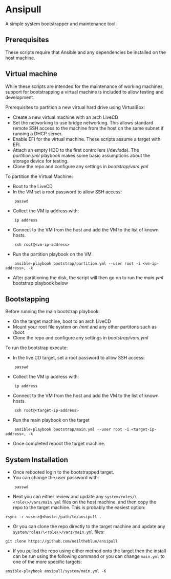 Ansipull
========

A simple system bootstrapper and maintenance tool.

## Prerequisites

These scripts require that Ansible and any dependencies be installed on the host machine.

## Virtual machine

While these scripts are intended for the maintenance of working machines, support for bootstrapping a virtual machine is included to allow testing and development.

Prerequisites to partition a new virtual hard drive using VirtualBox:
 - Create a new virtual machine with an arch LiveCD 
 - Set the networking to use bridge networking. This allows standard remote SSH access to the machine from the host on the same subnet if running a DHCP server.
 - Enable EFI for the virtual machine. These scripts assume a target with EFI.
 - Attach an empty HDD to the first controllers (/dev/sda). The *partition.yml* playbook makes some basic assumptions about the storage device for testing.
 - Clone the repo and configure any settings in *bootstrap/vars.yml*

To partition the Virtual Machine:
 - Boot to the LiveCD
 - In the VM set a root password to allow SSH access:
```
    passwd
```
 - Collect the VM ip address with:
```
    ip address 
```
 - Connect to the VM from the host and add the VM to the list of known hosts.
```
    ssh root@<vm-ip-address>
```
 - Run the partition playbook on the VM
```
    ansible-playbook bootstrap/partition.yml --user root -i <vm-ip-address>, -k
```
 - After partitioning the disk, the script will then go on to run the *main.yml* bootstrap playbook below

## Bootstapping 

Before running the main bootstrap playbook:
 - On the target machine, boot to an arch LiveCD 
 - Mount your root file system on */mnt* and any other partitons such as */boot*.
 - Clone the repo and configure any settings in *bootstrap/vars.yml*

To run the bootstrap execute:
 - In the live CD target, set a root password to allow SSH access:
```
    passwd
```
 - Collect the VM ip address with:
```
    ip address
```
 - Connect to the VM from the host and add the VM to the list of known hosts.
```
    ssh root@<target-ip-address>
```
 - Run the main playbook on the target
```
    ansible-playbook bootstrap/main.yml --user root -i <target-ip-address>, -k
```   
 - Once completed reboot the target machine.
 
## System Installation

 - Once rebooted login to the bootstrapped target. 
 - You can change the user password with:
```
    passwd
```
 - Next you can either review and update any `system/roles/\<role\>/vars/main.yml` files on the host machine, and then copy the repo to the target machine. This is probably the easiest option:
```
rsync -r <user>@<host>:/path/to/ansipull .
```
 - Or you can clone the repo directly to the target machine and update any `system/roles/\<role\>/vars/main.yml` files:
```
git clone https://github.com/neiltheblue/ansipull
```
- If you pulled the repo using either method onto the target then the install can be run using the following command or you can change `main.yml` to one of the more specific targets:
```
ansible-playbook ansipull/system/main.yml -K
```
